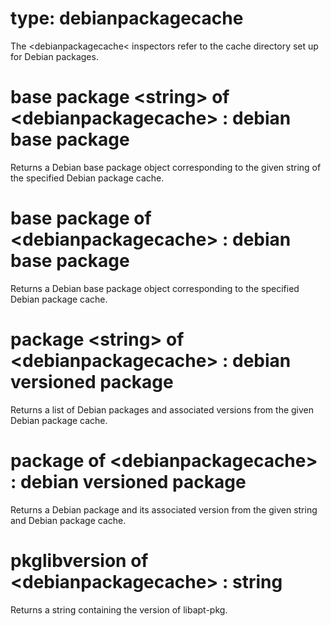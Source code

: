 # type: debianpackagecache

The &lt;debianpackagecache&lt; inspectors refer to the cache directory set up for Debian packages.

# base package &lt;string&gt; of &lt;debianpackagecache&gt; : debian base package

Returns a Debian base package object corresponding to the given string of the specified Debian package cache.

# base package of &lt;debianpackagecache&gt; : debian base package

Returns a Debian base package object corresponding to the specified Debian package cache.

# package &lt;string&gt; of &lt;debianpackagecache&gt; : debian versioned package

Returns a list of Debian packages and associated versions from the given Debian package cache.

# package of &lt;debianpackagecache&gt; : debian versioned package

Returns a Debian package and its associated version from the given string and Debian package cache.

# pkglibversion of &lt;debianpackagecache&gt; : string

Returns a string containing the version of libapt-pkg.

